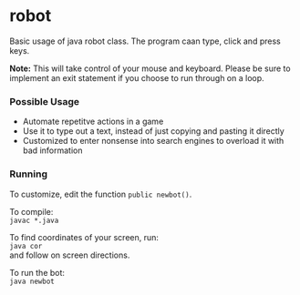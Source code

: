 # robot
Basic usage of java robot class. The program caan type, click and press keys.

**Note:** This will take control of your mouse and keyboard. Please be sure to implement an exit statement if you choose to run through on a loop.

### Possible Usage
 - Automate repetitve actions in a game
 - Use it to type out a text, instead of just copying and pasting it directly
 - Customized to enter nonsense into search engines to overload it with bad information

### Running
   
To customize, edit the function ```public newbot()```.   
   
To compile:   
```javac *.java``` 

To find coordinates of your screen, run:   
```java cor```   
and follow on screen directions.

To run the bot:   
``` java newbot ```  
